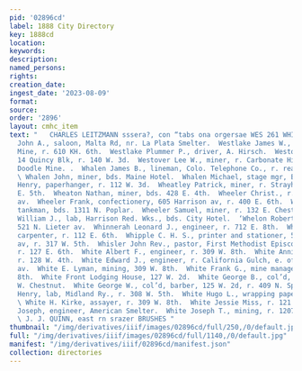 ```yaml
---
pid: '02896cd'
label: 1888 City Directory
key: 1888cd
location: 
keywords: 
description: 
named_persons: 
rights: 
creation_date: 
ingest_date: '2023-08-09'
format: 
source: 
order: '2896'
layout: cmhc_item
text: "   CHARLES LEITZMANN sssera?, con “tabs ona orgersae WES 261 WHI  Westgate
  John A., saloon, Malta Rd, nr. La Plata Smelter.  Westlake James W., engineer, Forepaugh
  Mine, r. 610 KH. 6th.  Westlake Plummer P., driver, A. Hirsch.  Weston A. S., lawyer,
  14 Quincy Blk, r. 140 W. 3d.  Westover Lee W., miner, r. Carbonate Hill, nr. Yankee
  Doodle Mine. .  Whalen James B., lineman, Colo. Telephone Co., r. rear 138 E 4th.
  \ Whalen John, miner, bds. Maine Hotel.  Whalen Michael, stage mgr, Ben. Loeb.  Whalley
  Henry, paperhanger, r. 112 W. 3d.  Wheatley Patrick, miner, r. Strayhorse Rd, head
  E. 5th.  Wheaton Nathan, miner, bds. 428 E. 4th.  Wheeler Christ., r. rear 708 Harrison
  av.  Wheeler Frank, confectionery, 605 Harrison av, r. 400 E. 6th.  Wheeler O. H.,
  tankman, bds. 1311 N. Poplar.  Wheeler Samuel, miner, r. 132 E. Chestnut.  Wheeler
  William J., lab, Harrison Red. Wks., bds. City Hotel.  ‘Whelon Robert, miner, r.
  521 N. Lieter av.  Whinnerah Leonard J., engineer, r. 712 E. 8th.  Whinnerah Raymond,
  carpenter, r. 112 E. 6th.  Whipple C. H. S., printer and stationer, 515 Harrison
  av, r. 317 W. 5th.  Whisler John Rev., pastor, First Methodist Episcopal Church,
  r. 127 E. 6th.  White Albert F., engineer, r. 309 W. 8th.  White Annie E. Mrs.,
  r. 128 W. 4th.  White Edward J., engineer, r. California Gulch, e. of Harri- son
  av.  White E. Lyman, mining, 309 W. 8th.  White Frank G., mine manager, r. 309 W.
  8th.  White Front Lodging House, 127 W. 2d.  White George B., col’d, miner, r. 504
  W. Chestnut.  White George W., col’d, barber, 125 W. 2d, r. 409 N. Spruce.  White
  Henry, lab, Midland Ry., r. 308 W. 5th.  White Hugo L., wrapping paper, 104 W. Chestnut.
  \ White H. Kirke, assayer, r. 309 W. 8th.  White Jessie Miss, r. 121 E. 2d.  White
  Joseph, engineer, American Smelter.  White Joseph T., mining, r. 1207 Harrison av.
  \ J. J. QUINN, east rn srazer BRUSHES "
thumbnail: "/img/derivatives/iiif/images/02896cd/full/250,/0/default.jpg"
full: "/img/derivatives/iiif/images/02896cd/full/1140,/0/default.jpg"
manifest: "/img/derivatives/iiif/02896cd/manifest.json"
collection: directories
---
```

